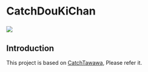 # CatchDouKiChan
<h3><img  src="https://img.shields.io/github/license/EKOISMYLOVE/CatchDouKiChan"/></h3>

## Introduction
This project is based on [CatchTawawa](https://github.com/EKOISMYLOVE/CatchTawawa), Please refer it.


